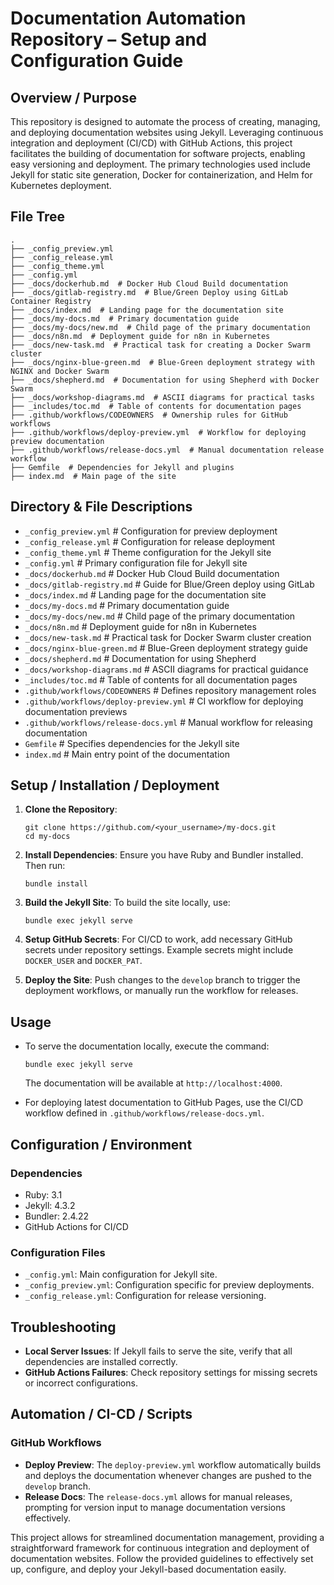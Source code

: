# Documentation Automation Repository – Setup and Configuration Guide

## Overview / Purpose
This repository is designed to automate the process of creating, managing, and deploying documentation websites using Jekyll. Leveraging continuous integration and deployment (CI/CD) with GitHub Actions, this project facilitates the building of documentation for software projects, enabling easy versioning and deployment. The primary technologies used include Jekyll for static site generation, Docker for containerization, and Helm for Kubernetes deployment.

## File Tree
```
.
├── _config_preview.yml
├── _config_release.yml
├── _config_theme.yml
├── _config.yml
├── _docs/dockerhub.md  # Docker Hub Cloud Build documentation
├── _docs/gitlab-registry.md  # Blue/Green Deploy using GitLab Container Registry
├── _docs/index.md  # Landing page for the documentation site
├── _docs/my-docs.md  # Primary documentation guide
├── _docs/my-docs/new.md  # Child page of the primary documentation
├── _docs/n8n.md  # Deployment guide for n8n in Kubernetes
├── _docs/new-task.md  # Practical task for creating a Docker Swarm cluster
├── _docs/nginx-blue-green.md  # Blue-Green deployment strategy with NGINX and Docker Swarm
├── _docs/shepherd.md  # Documentation for using Shepherd with Docker Swarm
├── _docs/workshop-diagrams.md  # ASCII diagrams for practical tasks
├── _includes/toc.md  # Table of contents for documentation pages
├── .github/workflows/CODEOWNERS  # Ownership rules for GitHub workflows
├── .github/workflows/deploy-preview.yml  # Workflow for deploying preview documentation
├── .github/workflows/release-docs.yml  # Manual documentation release workflow
├── Gemfile  # Dependencies for Jekyll and plugins
├── index.md  # Main page of the site
```

## Directory & File Descriptions
- `_config_preview.yml`  # Configuration for preview deployment
- `_config_release.yml`  # Configuration for release deployment
- `_config_theme.yml`  # Theme configuration for the Jekyll site
- `_config.yml`  # Primary configuration file for Jekyll site
- `_docs/dockerhub.md`  # Docker Hub Cloud Build documentation
- `_docs/gitlab-registry.md`  # Guide for Blue/Green deploy using GitLab
- `_docs/index.md`  # Landing page for the documentation site
- `_docs/my-docs.md`  # Primary documentation guide
- `_docs/my-docs/new.md`  # Child page of the primary documentation
- `_docs/n8n.md`  # Deployment guide for n8n in Kubernetes
- `_docs/new-task.md`  # Practical task for Docker Swarm cluster creation
- `_docs/nginx-blue-green.md`  # Blue-Green deployment strategy guide
- `_docs/shepherd.md`  # Documentation for using Shepherd
- `_docs/workshop-diagrams.md`  # ASCII diagrams for practical guidance
- `_includes/toc.md`  # Table of contents for all documentation pages
- `.github/workflows/CODEOWNERS`  # Defines repository management roles
- `.github/workflows/deploy-preview.yml`  # CI workflow for deploying documentation previews
- `.github/workflows/release-docs.yml`  # Manual workflow for releasing documentation
- `Gemfile`  # Specifies dependencies for the Jekyll site
- `index.md`  # Main entry point of the documentation

## Setup / Installation / Deployment
1. **Clone the Repository**: 
   ```
   git clone https://github.com/<your_username>/my-docs.git
   cd my-docs
   ```

2. **Install Dependencies**:
   Ensure you have Ruby and Bundler installed. Then run:
   ```
   bundle install
   ```

3. **Build the Jekyll Site**:
   To build the site locally, use:
   ```
   bundle exec jekyll serve
   ```

4. **Setup GitHub Secrets**:
   For CI/CD to work, add necessary GitHub secrets under repository settings. Example secrets might include `DOCKER_USER` and `DOCKER_PAT`.

5. **Deploy the Site**: Push changes to the `develop` branch to trigger the deployment workflows, or manually run the workflow for releases.

## Usage
- To serve the documentation locally, execute the command:
  ```
  bundle exec jekyll serve
  ```
  The documentation will be available at `http://localhost:4000`.

- For deploying latest documentation to GitHub Pages, use the CI/CD workflow defined in `.github/workflows/release-docs.yml`.

## Configuration / Environment
### Dependencies
- Ruby: 3.1
- Jekyll: 4.3.2
- Bundler: 2.4.22
- GitHub Actions for CI/CD
  
### Configuration Files
- `_config.yml`: Main configuration for Jekyll site.
- `_config_preview.yml`: Configuration specific for preview deployments.
- `_config_release.yml`: Configuration for release versioning.

## Troubleshooting
- **Local Server Issues**: If Jekyll fails to serve the site, verify that all dependencies are installed correctly.
- **GitHub Actions Failures**: Check repository settings for missing secrets or incorrect configurations.

## Automation / CI-CD / Scripts
### GitHub Workflows
- **Deploy Preview**: The `deploy-preview.yml` workflow automatically builds and deploys the documentation whenever changes are pushed to the `develop` branch.
- **Release Docs**: The `release-docs.yml` allows for manual releases, prompting for version input to manage documentation versions effectively.

This project allows for streamlined documentation management, providing a straightforward framework for continuous integration and deployment of documentation websites. Follow the provided guidelines to effectively set up, configure, and deploy your Jekyll-based documentation easily.
